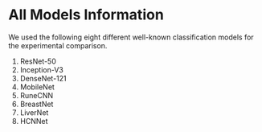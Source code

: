 # All Models Information

We used the following eight different well-known classification models for the experimental comparison.

1) ResNet-50
2) Inception-V3
3) DenseNet-121
4) MobileNet
5) RuneCNN
6) BreastNet
7) LiverNet
8) HCNNet
